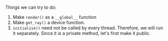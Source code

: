 Things we can try to do: 
1. Make `render()` as a `__global__` function
2. Make `get_ray()` a device function.
3. `initialise()` need not be called by every thread. Therefore, we will run it separately. Since it is a private method, let's first make it public.